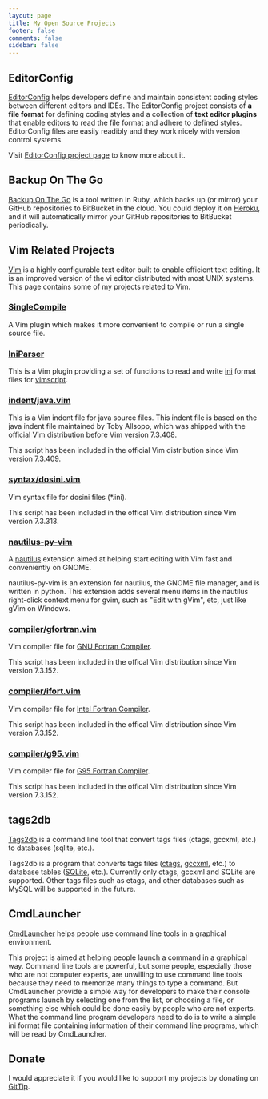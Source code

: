 ```yaml
---
layout: page
title: My Open Source Projects
footer: false
comments: false
sidebar: false
---
```


## EditorConfig

[EditorConfig][] helps developers define and maintain consistent coding styles
between different editors and IDEs. The EditorConfig project consists of **a
file format** for defining coding styles and a collection of **text editor
plugins** that enable editors to read the file format and adhere to defined
styles.  EditorConfig files are easily readibly and they work nicely with
version control systems.

Visit [EditorConfig project page][EditorConfig] to know more about it.

## Backup On The Go

[Backup On The Go][] is a tool written in Ruby, which backs up (or mirror) your
GitHub repositories to BitBucket in the cloud. You could deploy it on
[Heroku][],  and it will automatically mirror your GitHub repositories to
BitBucket periodically.

## Vim Related Projects

[Vim][] is a highly configurable text editor built to enable efficient text
editing. It is an improved version of the vi editor distributed with most UNIX
systems. This page contains some of my projects related to Vim.


### [SingleCompile][]

A Vim plugin which makes it more convenient to compile or run a single source
file.

### [IniParser][]

This is a Vim plugin providing a set of functions to read and write [ini][]
format files for [vimscript][].

### [indent/java.vim][]

This is a Vim indent file for java source files. This indent file is based
on the java indent file maintained by Toby Allsopp, which was shipped
with the official Vim distribution before Vim version 7.3.408.

This script has been included in the official Vim distribution since
Vim version 7.3.409.

### [syntax/dosini.vim][]

Vim syntax file for dosini files (\*.ini).

This script has been included in the offical Vim distribution since Vim version
7.3.313.

### [nautilus-py-vim][]

A [nautilus][] extension aimed at helping start editing with Vim fast and
conveniently on GNOME.

nautilus-py-vim is an extension for nautilus, the GNOME file manager, and is
written in python. This extension adds several menu items in the nautilus
right-click context menu for gvim, such as "Edit with gVim", etc, just like
gVim on Windows.

### [compiler/gfortran.vim][]

Vim compiler file for [GNU Fortran Compiler][].

This script has been included in the offical Vim distribution since Vim version
7.3.152.

### [compiler/ifort.vim][]

Vim compiler file for [Intel Fortran Compiler][].

This script has been included in the offical Vim distribution since Vim version
7.3.152.

### [compiler/g95.vim][]

Vim compiler file for [G95 Fortran Compiler][].

This script has been included in the offical Vim distribution since Vim version
7.3.152.

## tags2db

[Tags2db][tags2db] is a command line tool that convert tags files (ctags, gccxml,
etc.) to databases (sqlite, etc.).

Tags2db is a program that converts tags files ([ctags][], [gccxml][], etc.) to
database tables ([SQLite][], etc.). Currently only ctags, gccxml and SQLite
are supported. Other tags files such as etags, and other databases such as
MySQL will be supported in the future.

## CmdLauncher

[CmdLauncher][] helps people use command line tools in a graphical environment.

This project is aimed at helping people launch a command in a graphical way.
Command line tools are powerful, but some people, especially those who are not
computer experts, are unwilling to use command line tools because they need to
memorize many things to type a command. But CmdLauncher provide a simple way
for developers to make their console programs launch by selecting one from the
list, or choosing a file, or something else which could be done easily by
people who are not experts. What the command line program developers need to do
is to write a simple ini format file containing information of their command
line programs, which will be read by CmdLauncher.

## Donate

I would appreciate it if you would like to support my projects by donating on
[GitTip][].



[Backup On The Go]: https://github.com/xuhdev/backup-on-the-go#readme
[CmdLauncher]: http://cmdlauncher.nongnu.org
[EditorConfig]: http://editorconfig.org
[G95 Fortran Compiler]: http://www.g95.org
[GNU Fortran Compiler]: http://gcc.gnu.org/wiki/GFortran
[GitTip]: https://www.gittip.com/xuhdev/
[Heroku]: https://www.heroku.com/
[IniParser]: http://www.vim.org/scripts/script.php?script_id=3434
[Intel Fortran Compiler]: http://software.intel.com/en-us/articles/intel-compilers
[SQLite]: http://www.sqlite.org
[SingleCompile]: http://www.topbug.net/SingleCompile
[Vim]: http://www.vim.org
[compiler/g95.vim]: http://www.vim.org/scripts/script.php?script_id=3492
[compiler/gfortran.vim]: http://www.vim.org/scripts/script.php?script_id=3496
[compiler/ifort.vim]: http://www.vim.org/scripts/script.php?script_id=3497
[ctags]: http://ctags.sf.net
[gccxml]: http://www.gccxml.org
[indent/java.vim]: http://www.vim.org/scripts/script.php?script_id=3899
[ini]: http://en.wikipedia.org/wiki/INI_file
[nautilus-py-vim]: http://xuhdev.bitbucket.org/nautilus-py-vim/nautilus-py-vim.html
[nautilus]: http://live.gnome.org/Nautilus
[syntax/dosini.vim]: http://www.vim.org/scripts/script.php?script_id=3747
[tags2db]: http://www.topbug.net/tags2db
[vimscript]: http://en.wikipedia.org/wiki/Vim_script
